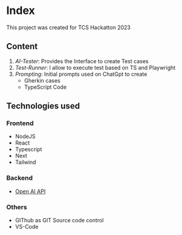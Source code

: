 # Index

This project was created for TCS Hackatton 2023

## Content

1. *AI-Tester*: Provides the Interface to create Test cases
1. *Test-Runner*: I allow to execute test based on TS and Playwright
1. *Prompting*: Initial prompts used on ChatGpt to create
    - Gherkin cases
    - TypeScript Code


## Technologies used

### Frontend

- NodeJS
- React
- Typescript
- Next
- Tailwind

### Backend

- [Open AI API](https://openai.com/blog/openai-api)

### Others

- GIThub as GIT Source code control
- VS-Code